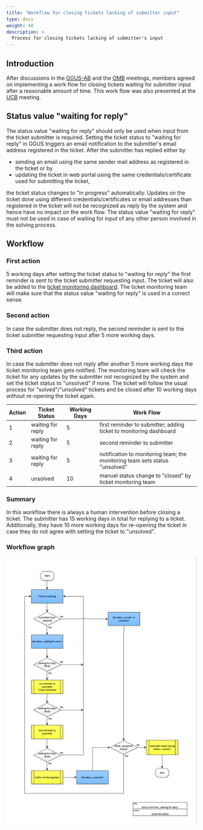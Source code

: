 ```yaml
---
title: "Workflow for closing tickets lacking of submitter input"
type: docs
weight: 40
description: >
  Process for closing tickets lacking of submitter's input
---
```


## Introduction

After discussions in the [GGUS-AB](https://indico.egi.eu/event/1265/) and the
[OMB](https://indico.egi.eu/event/1234/) meetings, members agreed on implementing
a work flow for closing tickets waiting for submitter input after a reasonable
amount of time. This work flow was also presented at the
[UCB](http://indico.egi.eu/indico/categoryDisplay.py?categId=21) meeting.

## Status value "waiting for reply"

The status value "waiting for reply" should only be used when input from the ticket
submitter is required. Setting the ticket status to "waiting for reply" in GGUS
triggers an email notification to the submitter's email address registered in the
ticket. After the submitter has replied either by
- sending an email using the same sender mail address as registered in the ticket
or by
- updating the ticket in web portal using the same credentials/certificate used
for submitting the ticket,

the ticket status changes to "in progress" automatically. Updates on the ticket done
using different credentials/certificates or email addresses than registered in the
ticket will not be recognized as reply by the system and hence have no impact on the
work flow. The status value "waiting for reply" must not be used in case of waiting
for input of any other person involved in the solving process.

## Workflow

### First action
5 working days after setting the ticket status to "waiting for reply" the first
reminder is sent to the ticket submitter requesting input. The ticket will also be
added to the
[ticket monitoring dashboard](https://ggus.eu/index.php?mode=ticket_monitor).
The ticket monitoring team will make sure that the status value "waiting for reply"
is used in a correct sense.

### Second action

In case the submitter does not reply, the second reminder is sent to the ticket
submitter requesting input after 5 more working days.

### Third action

In case the submitter does not reply after another 5 more working days the ticket
monitoring team gets notified. The monitoring team will check the ticket for any
updates by the submitter not recognized by the system and set the ticket status to
"unsolved" if none. The ticket will follow the usual process for
"solved"/"unsolved" tickets and be closed after 10 working days without re-opening
the ticket again.

| Action | Ticket Status | Working Days | Work Flow |
| ------- | ------------- | ------------- | ----------- |
| 1 | waiting for reply |	5	| first reminder to submitter; adding ticket to monitoring dashboard |
| 2	| waiting for reply |	5	| second reminder to submitter |
| 3	| waiting for reply |	5	| notification to monitoring team; the monitoring team sets status "unsolved" |
| 4 | unsolved |	10	| manuel status change to "closed" by ticket monitoring team |

### Summary
In this workflow there is always a human intervention before closing a ticket.
The submitter has 15 working days in total for replying to a ticket. Additionally,
they have 10 more working days for re-opening the ticket in case they do not agree
with setting the ticket to "unsolved".

### Workflow graph

![Waiting for submitter workflow](GGUS_Graph_WaitingForSubmitter-workflow.png)
